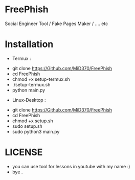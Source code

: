 # FreePhish
Social Engineer Tool / Fake Pages Maker / .... etc 
# Installation
* Termux :
- git clone https://Github.com/MiD370/FreePhish
- cd FreePhish
- chmod +x setup-termux.sh
- ./setup-termux.sh
- python main.py
* Linux-Desktop :
- git clone https://Github.com/MiD370/FreePhish
- cd FreePhish
- chmod +x setup.sh
- sudo setup.sh
- sudo python3 main.py
# LICENSE
- you can use tool for lessons in youtube with my name :) 
- bye .
